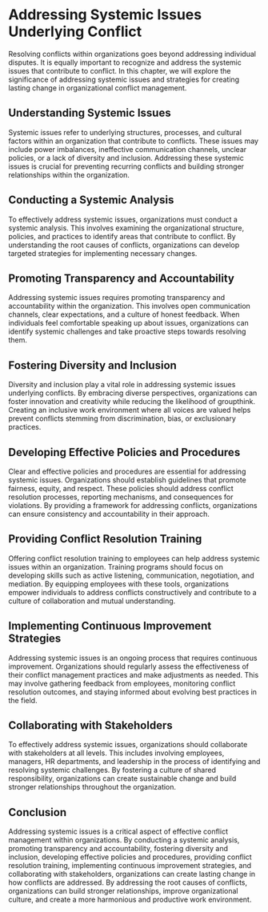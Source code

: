 # Addressing Systemic Issues Underlying Conflict

Resolving conflicts within organizations goes beyond addressing individual disputes. It is equally important to recognize and address the systemic issues that contribute to conflict. In this chapter, we will explore the significance of addressing systemic issues and strategies for creating lasting change in organizational conflict management.

## Understanding Systemic Issues

Systemic issues refer to underlying structures, processes, and cultural factors within an organization that contribute to conflicts. These issues may include power imbalances, ineffective communication channels, unclear policies, or a lack of diversity and inclusion. Addressing these systemic issues is crucial for preventing recurring conflicts and building stronger relationships within the organization.

## Conducting a Systemic Analysis

To effectively address systemic issues, organizations must conduct a systemic analysis. This involves examining the organizational structure, policies, and practices to identify areas that contribute to conflict. By understanding the root causes of conflicts, organizations can develop targeted strategies for implementing necessary changes.

## Promoting Transparency and Accountability

Addressing systemic issues requires promoting transparency and accountability within the organization. This involves open communication channels, clear expectations, and a culture of honest feedback. When individuals feel comfortable speaking up about issues, organizations can identify systemic challenges and take proactive steps towards resolving them.

## Fostering Diversity and Inclusion

Diversity and inclusion play a vital role in addressing systemic issues underlying conflicts. By embracing diverse perspectives, organizations can foster innovation and creativity while reducing the likelihood of groupthink. Creating an inclusive work environment where all voices are valued helps prevent conflicts stemming from discrimination, bias, or exclusionary practices.

## Developing Effective Policies and Procedures

Clear and effective policies and procedures are essential for addressing systemic issues. Organizations should establish guidelines that promote fairness, equity, and respect. These policies should address conflict resolution processes, reporting mechanisms, and consequences for violations. By providing a framework for addressing conflicts, organizations can ensure consistency and accountability in their approach.

## Providing Conflict Resolution Training

Offering conflict resolution training to employees can help address systemic issues within an organization. Training programs should focus on developing skills such as active listening, communication, negotiation, and mediation. By equipping employees with these tools, organizations empower individuals to address conflicts constructively and contribute to a culture of collaboration and mutual understanding.

## Implementing Continuous Improvement Strategies

Addressing systemic issues is an ongoing process that requires continuous improvement. Organizations should regularly assess the effectiveness of their conflict management practices and make adjustments as needed. This may involve gathering feedback from employees, monitoring conflict resolution outcomes, and staying informed about evolving best practices in the field.

## Collaborating with Stakeholders

To effectively address systemic issues, organizations should collaborate with stakeholders at all levels. This includes involving employees, managers, HR departments, and leadership in the process of identifying and resolving systemic challenges. By fostering a culture of shared responsibility, organizations can create sustainable change and build stronger relationships throughout the organization.

## Conclusion

Addressing systemic issues is a critical aspect of effective conflict management within organizations. By conducting a systemic analysis, promoting transparency and accountability, fostering diversity and inclusion, developing effective policies and procedures, providing conflict resolution training, implementing continuous improvement strategies, and collaborating with stakeholders, organizations can create lasting change in how conflicts are addressed. By addressing the root causes of conflicts, organizations can build stronger relationships, improve organizational culture, and create a more harmonious and productive work environment.
